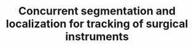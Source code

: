 ﻿---
title: "Concurrent segmentation and localization for tracking of surgical instruments"
collection: publications
permalink: /publication/2017-laina2017concurrent
year: 2017
venue: 'International Conference on Medical Image Computing and Computer-Assisted Intervention'
authors: 'Laina, Iro and Rieke, Nicola and Rupprecht, Christian and Vizca{\&apos;\i}no, Josu{\&apos;e} Page and Eslami, Abouzar and Tombari, Federico and Navab, Nassir'
paperurl: 'https://link.springer.com/chapter/10.1007/978-3-319-66185-8_75'
bibtex: "@inproceedings{laina2017concurrent,\n    author = \"Laina, Iro and Rieke, Nicola and Rupprecht, Christian and Vizca{\\'\\i}no, Josu{\\'e} Page and Eslami, Abouzar and Tombari, Federico and Navab, Nassir\",\n    title = \"Concurrent segmentation and localization for tracking of surgical instruments\",\n    booktitle = \"International Conference on Medical Image Computing and Computer-Assisted Intervention\",\n    pages = \"664--672\",\n    year = \"2017\",\n    organization = \"Springer\"\n}\n"
---